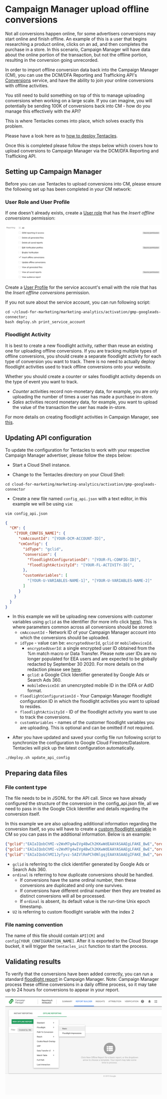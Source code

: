 # Campaign Manager upload offline conversions

Not all conversions happen online, for some advertisers conversions may start
online and finish offline.  An example of this is a user that begins researching
a product online, clicks on an ad, and then completes the purchase in a store. 
In this scenario, Campaign Manager will have data about the online portion of 
the transaction, but not the offline portion, resulting in the conversion going 
unrecorded. 

In order to import offline conversion data back into the Campaign Manager (CM), 
you can use the DCM/DFA Reporting and Trafficking API's 
[Conversions][cm_conversions] service, and have the ability to join your online 
conversions with offline activities. 

You still need to build something on top of this to manage uploading conversions 
when working on a large scale. If you can imagine, you will potentially be sending 
100K of conversions back into CM - how do you manage this effectively with the API?

This is where Tentacles comes into place, which solves exactly this problem.

Please have a look here as to [how to deploy Tentacles][deploy_tentacles].

Once this is completed please follow the steps below which covers how to upload 
conversions to Campaign Manager via the DCM/DFA Reporting and Trafficking API.

[cm_conversions]:https://developers.google.com/doubleclick-advertisers/current/conversions
[deploy_tentacles]:TBD

## Setting up Campaign Manager

Before you can use Tentacles to upload conversions into CM, please ensure the 
following set up has been completed in your CM network:

### User Role and User Profile

If one doesn't already exists, create a [User role][user_role] that has the *Insert offline conversions*
permission:

![User roles](./images/cm_user_roles.png)

Create a [User Profile][user_profile] for the service account's email with the 
role that has the *Insert offline conversions* permission.

[user_role]:https://support.google.com/dcm/answer/6098287?hl=en#roles
[user_profile]:https://support.google.com/dcm/answer/6098287?hl=en#access

If you not sure about the service account, you can run following script:

```shell script
cd ~/cloud-for-marketing/marketing-analytics/activation/gmp-googleads-connector;
bash deploy.sh print_service_account
```

### Floodlight Activity

It is best to create a new floodlight activity, rather than reuse an existing 
one for uploading offline conversions.  If you are tracking multiple types of 
offline conversions, you should create a separate floodlight activity for each 
type of conversion you want to track.  There is no need to actually deploy 
floodlight activities used to track offline conversions onto your website.

Whether you should create a counter or sales floodlight activity depends on the 
type of event you want to track. 

* *Counter* activities record non-monetary data, for example, you are only 
uploading the number of times a user has made a purchase in-store.
* *Sales* activities record monetary data, for example, you want to upload the 
value of the transaction the user has made in-store.

For more details on creating floodlight activities in Campaign Manager, see 
[this][floodlight].

[floodlight]:https://support.google.com/dcm/answer/6100588?hl=en&ref_topic=6095060

## Updating API configuration

To update the configuration for Tentacles to work with your respective Campaign 
Manager advertiser, please follow the steps below:

* Start a Cloud Shell instance.

* Change to the Tentacles directory on your Cloud Shell:
```shell script
cd cloud-for-marketing/marketing-analytics/activation/gmp-googleads-connector
```

* Create a new file named `config_api.json` with a text editor, in this example
we will be using `vim`:
```
vim config_api.json
```
```json
{
  "CM": {
    "[YOUR_CONFIG_NAME]": {
      "cmAccountId": "[YOUR-DCM-ACCOUNT-ID]",
      "cmConfig": {
        "idType": "gclid",
        "conversion": {
          "floodlightConfigurationId": "[YOUR-FL-CONFIG-ID]",
          "floodlightActivityId": "[YOUR-FL-ACTIVITY-ID]",
        },
        "customVariables": [
          "[YOUR-U-VARIABLES-NAME-1]", "[YOUR-U-VARIABLES-NAME-2]"
        ]
      }
    }
  }
}
```

* In this example we will be uploading new conversions with customer variables 
using `gclid` as the identifier (for more info click [here][conversions]). This is where 
parameters common across all conversions should be stored:
  * `cmAccountId` - Network ID of your Campaign Manager account into which the 
conversions should be uploaded.
  * `idType` - value can be: `encryptedUserId`, `gclid` or `mobileDeviceId`.
    * `encryptedUserId`: a single encrypted user ID obtained from the %m match 
  macro or Data Transfer.  Please note user IDs are no longer populated for EEA 
  users and are expected to be globally redacted by September 30 2020.  For more
  details on the redaction please see [here][userId].
    * `gclid`: a Google Click Identifier generated by Google Ads or Search Ads 360.  
    * `mobileDeviceId`: an unencrypted mobile ID in the IDFA or AdID format.
  * `floodlightConfigurationId` - Your Campaign Manager floodlight configuration 
ID in which the floodlight activities you want to upload to resides.
  * `floodlightActivityId` - ID of the floodlight activity you want to use to 
track the conversions.
  * `customVariables` - names of the customer floodlight variables you are 
uploading. This is optional and can be omitted if not required.

[conversions]:https://developers.google.com/doubleclick-advertisers/v3.3/conversions#resource
[userId]:https://support.google.com/dcm/answer/9006418?hl=en&ref_topic=2823501

* After you have updated and saved your config file run following script to
synchronize the configuration to Google Cloud Firestore/Datastore. Tentacles
 will pick up the latest configuration automatically.
```
./deploy.sh update_api_config
```

## Preparing data files

### File content type

The file needs to be in JSONL for the API call. Since we have already configured
the structure of the conversion in the config_api.json file, all we need to pass
in is the Google Click Identifier and details regarding the conversion itself.

In this example we are also uploading additional information regarding the 
conversion itself, so you will have to create a 
[custom floodlight variable][custom_variable] in CM so you can pass in the additional 
information. Below is an example:

[custom_variable]:https://support.google.com/dcm/answer/2823222?hl=en

```json
{"gclid":"EAIaIQobChMI-v2WxM7g4wIVg4BwCh2KKwWdEAAYASAAEgLFAKE_BwE","ordinal":"334376","U2":"a","actionedDate":"2019-10-03 17:18:57","timestampMicros":"1570123137000000"}
{"gclid":"EAIaIQobChMI-v2WxM7g4wIVg4BwCh2KKwWdEAAYASAAEgLFAKE_BwE","ordinal":"334434","U2":"b","actionedDate":"2019-10-03 17:03:15","timestampMicros":"1570122195000000"}
{"gclid":"EAIaIQobChMI1Jyfyvz-5AIVlRmPCh0NlgqjEAAYASAAEgIFAKE_BwE","ordinal":"334248","U2":"a|b","actionedDate":"2019-10-03 15:23:15","timestampMicros":"1570116195000000"}

```

* `gclid` is referring to the click identifier generated by Google Ads or Search 
Ads 360.
* `ordinal` is referring to how duplicate conversions should be handled.  
  * If conversions have the same ordinal number, then these conversions are 
  duplicated and only one survives.
  * If conversions have different ordinal number then they are treated as 
  distinct conversions will all be processed.
  * If `ordinal` is absent, its default value is the run-time Unix epoch timestamp.
* `U2` is referring to custom floodlight variable with the index 2

### File naming convention

The name of this file should contain `API[CM]` and 
`config[YOUR_CONFIGURATION_NAME]`. After it is exported to the Cloud Storage 
bucket, it will trigger the `tentacles_init` function to start the process.

## Validating results

To verify that the conversions have been added correctly, you can run a standard
[floodlight report][floodlight_report] in Campaign Manager. 
Note: Campaign Manager process these offline conversions in a daily offline 
process, so it may take up to 24 hours for conversions to appear in your report.

![Set up a Floodlight report](./images/cm_floodlight_report.png)

[floodlight_report]:https://support.google.com/dcm/answer/2823790?hl=en

